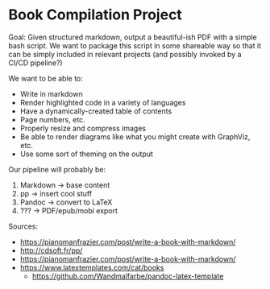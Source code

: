 # Book Compilation Project

Goal: Given structured markdown, output a beautiful-ish PDF with a simple bash
script. We want to package this script in some shareable way so that it can be
simply included in relevant projects (and possibly invoked by a CI/CD pipeline?)

We want to be able to:

+ Write in markdown
+ Render highlighted code in a variety of languages
+ Have a dynamically-created table of contents
+ Page numbers, etc.
+ Properly resize and compress images
+ Be able to render diagrams like what you might create with GraphViz, etc.
+ Use some sort of theming on the output

Our pipeline will probably be:

1. Markdown -> base content
2. pp -> insert cool stuff
3. Pandoc -> convert to LaTeX
4. ??? -> PDF/epub/mobi export

Sources:

+ https://pianomanfrazier.com/post/write-a-book-with-markdown/
+ http://cdsoft.fr/pp/
+ https://pianomanfrazier.com/post/write-a-book-with-markdown/
+ https://www.latextemplates.com/cat/books
  + https://github.com/Wandmalfarbe/pandoc-latex-template
